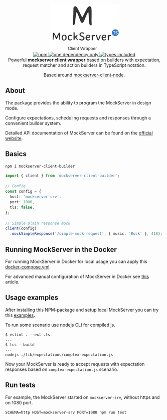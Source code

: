 <div align="center">
    <img src="assets/mockserver-client-builder.png" alt="mockserver-client-builder"/>
</div>

<div align="center">
  <a href="https://npmjs.org/package/mockserver-client-builder">
    <img alt="npm" src="https://img.shields.io/npm/v/mockserver-client-builder.svg" />
  </a>
  <a href="https://npmjs.org/package/mockserver-client-builder">
    <img alt="one dependency only" src="https://badgen.net/bundlephobia/dependency-count/mockserver-client-builder" />
  </a>
  <a href="https://npmjs.org/package/mockserver-client-builder">
    <img alt="types included" src="https://badgen.net/npm/types/mockserver-client-builder" />
  </a>
</div>

<div align="center">
  Powerful <strong>mockserver client wrapper</strong> based on builders with expectation, request matcher and action builders in TypeScript notation.

  Based around <a href="https://github.com/mock-server/mockserver-client-node">mockserver-client-node</a>.
</div>


## About

The package provides the ability to program the MockServer in design mode.

Configure expectations, scheduling requests and responses through a convenient builder system.

Detailed API documentation of MockServer can be found on the [official website](https://www.mock-server.com).

## Basics

```
npm i mockserver-client-builder
```

```typescript
import { client } from 'mockserver-client-builder';

// Config
const config = {
  host: 'mockserver-srv',
  port: 1080,
  tls: false,
};

// Simple plain response mock
client(config)
  .mockSimpleResponse('/simple-mock-request', { music: 'Rock' }, 418);
```

## Running MockServer in the Docker

For running MockServer in Docker for local usage you can apply 
this [docker-compose.yml](./docker-compose.yml).

For advanced manual configuration of MockServer in Docker
see [this](https://www.mock-server.com/where/docker.html) article.

## Usage examples

After installing this NPM-package and setup local MockServer
you can try this [examples](./examples).

To run some scenario use nodejs CLI for compiled js.

```shell
$ eslint . --ext .ts
...
$ tcs --build
...
nodejs ./lib/expectations/complex-expectation.js
```

Now your MockServer is ready to accept requests with expectation responses based on `complex-expectation.js` scenario.

## Run tests

For example, the MockServer started on `mockserver-srv`, without https and on 1080 port.

```shell
SCHEMA=http HOST=mockserver-srv PORT=1080 npm run test
```